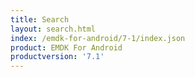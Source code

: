 ```yaml
---
title: Search
layout: search.html
index: /emdk-for-android/7-1/index.json
product: EMDK For Android
productversion: '7.1'
---
```



















